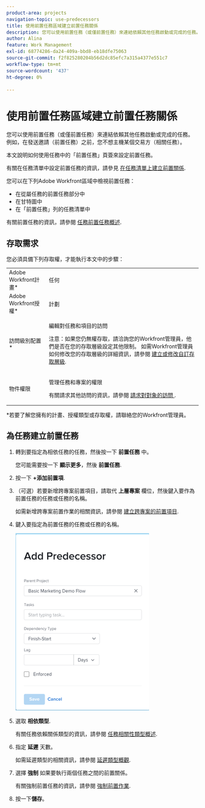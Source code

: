 ```yaml
---
product-area: projects
navigation-topic: use-predecessors
title: 使用前置任務區域建立前置任務關係
description: 您可以使用前置任務（或僅前置任務）來連結依賴其他任務啟動或完成的任務。 例如，在發送邀請（前置任務）之前，您不想主機某個交易方（相關任務）。
author: Alina
feature: Work Management
exl-id: 68774286-da24-409a-bbd8-eb18dfe75063
source-git-commit: f2f825280204b56d2dc85efc7a315a4377e551c7
workflow-type: tm+mt
source-wordcount: '437'
ht-degree: 0%

---
```


# 使用前置任務區域建立前置任務關係

您可以使用前置任務（或僅前置任務）來連結依賴其他任務啟動或完成的任務。 例如，在發送邀請（前置任務）之前，您不想主機某個交易方（相關任務）。

本文說明如何使用任務中的「前置任務」頁簽來設定前置任務。

有關在任務清單中設定前置任務的資訊，請參見 [在任務清單上建立前置關係](../../../manage-work/tasks/use-prdcssrs/create-predecessors-on-task-list.md).

您可以在下列Adobe Workfront區域中檢視前置任務：

* 在從屬任務的前置任務部分中
* 在甘特圖中
* 在「前置任務」列的任務清單中

有關前置任務的資訊，請參閱 [任務前置任務概述](../../../manage-work/tasks/use-prdcssrs/predecessors-overview.md).

## 存取需求

您必須具備下列存取權，才能執行本文中的步驟：

<table style="table-layout:auto"> 
 <col> 
 <col> 
 <tbody> 
  <tr> 
   <td role="rowheader">Adobe Workfront計畫*</td> 
   <td> <p>任何</p> </td> 
  </tr> 
  <tr> 
   <td role="rowheader">Adobe Workfront授權*</td> 
   <td> <p>計劃 </p> </td> 
  </tr> 
  <tr> 
   <td role="rowheader">訪問級別配置*</td> 
   <td> <p>編輯對任務和項目的訪問</p> <p>注意：如果您仍無權存取，請洽詢您的Workfront管理員，他們是否在您的存取層級設定其他限制。 如需Workfront管理員如何修改您的存取層級的詳細資訊，請參閱 <a href="../../../administration-and-setup/add-users/configure-and-grant-access/create-modify-access-levels.md" class="MCXref xref">建立或修改自訂存取層級</a>.</p> </td> 
  </tr> 
  <tr> 
   <td role="rowheader">物件權限</td> 
   <td> <p>管理任務和專案的權限</p> <p>有關請求其他訪問的資訊，請參閱 <a href="../../../workfront-basics/grant-and-request-access-to-objects/request-access.md" class="MCXref xref">請求對對象的訪問 </a>.</p> </td> 
  </tr> 
 </tbody> 
</table>

&#42;若要了解您擁有的計畫、授權類型或存取權，請聯絡您的Workfront管理員。

## 為任務建立前置任務

1. 轉到要指定為相依任務的任務，然後按一下 **前置任務** 中。

   您可能需要按一下 **顯示更多**，然後 **前置任務**.

1. 按一下 **+添加前置項**.
1. （可選）若要新增跨專案前置項目，請取代 **上層專案** 欄位，然後鍵入要作為前置任務的任務或任務的名稱。

   如需新增跨專案前置作業的相關資訊，請參閱 [建立跨專案的前置項目](../../../manage-work/tasks/use-prdcssrs/cross-project-predecessors.md).

1. 鍵入要指定為前置任務的任務或任務的名稱。

   ![](assets/add-predecessor-box-nwe-350x465.png)

1. 選取 **相依類型**.

   有關任務依賴關係類型的資訊，請參閱 [任務相關性類型概述](../../../manage-work/tasks/use-prdcssrs/task-dependency-types.md).

1. 指定 **延遲** 天數。

   如需延遲類型的相關資訊，請參&#x200B;閱 [延遲類型概觀](../../../manage-work/tasks/use-prdcssrs/lag-types.md).

1. 選擇 **強制** 如果要執行兩個任務之間的前置關係。

   有關強制前置任務的資訊，請參閱 [強制前置作業](../../../manage-work/tasks/use-prdcssrs/enforced-predecessors.md).

1. 按一下&#x200B;**儲存**。

